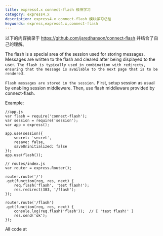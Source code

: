 ```yaml
---
title: express4.x connect-flash 模块学习
category: express4.x
description: express4.x connect-flash 模块学习总结
keywords: express,express4.x,connect-flash
---
```


以下的内容摘录于 <https://github.com/jaredhanson/connect-flash> 并结合了自己的理解。

The flash is a special area of the session used for storing messages. Messages are written to the flash and cleared after being displayed to the user.` The flash is typically used in combination with redirects, ensuring that the message is available to the next page that is to be rendered.`

`Flash messages are stored in the session.` First, setup session as usual by enabling session middleware. Then, use flash middleware provided by connect-flash.

Example: 

    //app.js
    var flash = require('connect-flash');
    var session = require('session');
    var app = express();
    
    app.use(session({
        secret: 'secret',
        resave: false,
        saveUninitialized: false
    });
    app.use(flash());
    
    // routes/index.js
    var router = express.Router();
    
    router.route('/')
    .get(function(req, res, next) {
        req.flash('flash', 'test flash!');
        res.redirect(303, '/flash');
    });
    
    router.route('/flash')
    .get(function(req, res, next) {
        console.log(req.flash('flash'));  // [ 'test flash!' ]
        res.send('ok');
    });
    
All code at 
